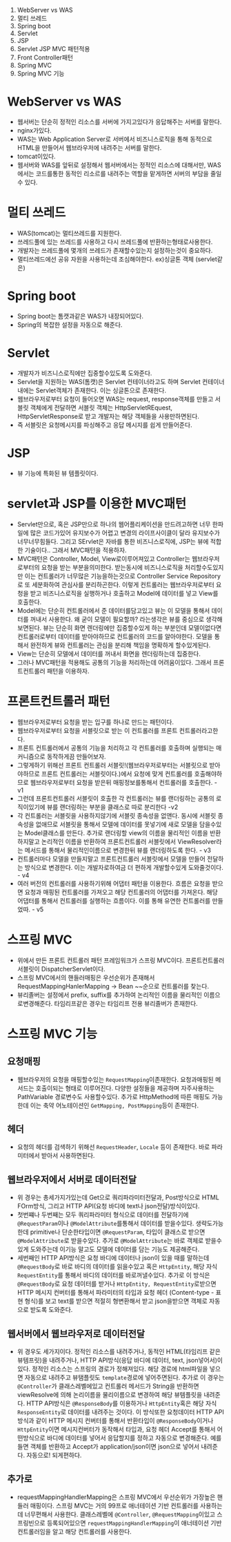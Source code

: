 1. WebServer vs WAS
2. 멀티 쓰레드
3. Spring boot
4. Servlet
5. JSP
6. Servlet JSP MVC 패턴적용
7. Front Controller패턴
8. Spring MVC
9. Spring MVC 기능

# WebServer vs WAS

- 웹서버는 단순히 정적인 리소스를 서버에 가지고있다가 응답해주는 서버를 말한다.
- nginx가있다.
- WAS는 Web Application Server로 서버에서 비즈니스로직을 통해 동적으로 HTML을 만들어서 웹브라우저에 내려주는 서버를 말한다.
- tomcat이있다.
- 웹서버와 WAS를 앞뒤로 설정해서 웹서버에서는 정적인 리소스에 대해서만, WAS에서는 코드를통한 동적인 리소르를 내려주는 역할을 맡게하면 서버의 부담을 줄일수 있다.

# 멀티 쓰레드

- WAS(tomcat)는 멀티쓰레드를 지원한다.
- 쓰레드풀에 있는 쓰레드를 사용하고 다시 쓰레드풀에 반환하는형태로사용한다.
- 개발자는 쓰레드풀에 몇개의 쓰레드가 존재할수있는지 설정하는것이 중요하다.
- 멀티쓰레드에선 공유 자원을 사용하는데 조심해야한다. ex)싱글톤 객체 (servlet같은)

# Spring boot

- Spring boot는 톰캣과같은 WAS가 내장되어있다.
- Spring의 복잡한 설정을 자동으로 해준다.

# Servlet

- 개발자가 비즈니스로직에만 집중할수있도록 도와준다.
- Servlet을 지원하는 WAS(톰캣)은 Servlet 컨테이너라고도 하며 Servlet 컨테이너 내에는 Servlet객체가 존재한다. 이는 싱글톤으로 존재한다.
- 웹브라우저로부터 요청이 들어오면 WAS는 request, response객체를 만들고 서블릿 객체에게 전달하면 서블릿 객체는 HttpServletREquest, HttpServletResponse로 받고 개발자는 해당 객체들을 사용만하면된다.
- 즉 서블릿은 요청메시지를 파싱해주고 응답 메시지를 쉽게 만들어준다.

# JSP

- 뷰 기능에 특화된 뷰 템플릿이다.

# servlet과 JSP를 이용한 MVC패턴

- Servlet만으로, 혹은 JSP만으로 하나의 웹어플리케이션을 만드려고하면 너무 한파일에 많은 코드가있어 유지보수가 어렵고 변경의 라이프사이클이 달라 유지보수가 너무너무힘들다. 그리고 SErvlet은 자바를 통한 비즈니스로직에, JSP는 뷰에 적합한 기술이다.. 그래서 MVC패턴을 적용하자.
- MVC패턴은 Controller, Model, View로이루어져있고 Controller는 웹브라우저로부터의 요청을 받는 부분을의미한다. 받는동시에 비즈니스로직을 처리할수도있지만 이는 컨트롤러가 너무많은 기능을하는것으로 Controller Service Repository로 또 세분화하여 관심사를 분리하곤한다. 이렇게 컨트롤러는 웹브라우저로부터 요청을 받고 비즈니스로직을 실행하거나 호출하고 Model에 데이터를 넣고 View를 호출한다.
- Model에는 단순히 컨트롤러에서 준 데이터를담고있고 뷰는 이 모델을 통해서 데이터를 꺼내서 사용한다. 왜 굳이 모델이 필요할까? 라는생각은 뷰를 중심으로 생각해보면된다. 뷰는 단순히 화면 렌더링에만 집중할수있게 하는 부분인데 모델이없다면 컨트롤러로부터 데이터를 받아야하므로 컨트롤러의 코드를 알아야한다. 모델을 통해서 완전하게 뷰와 컨트롤러는 관심을 분리해 책임을 명확하게 할수있게된다.
- View는 단순히 모델에서 데이터를 꺼내서 화면을 렌더링하는데 집중한다.
- 그러나 MVC패턴을 적용해도 공통의 기능을 처리하는데 어려움이있다. 그래서 프론트컨트롤러 패턴을 이용하자.

# 프론트컨트롤러 패턴

- 웹브라우저로부터 요청을 받는 입구를 하나로 만드는 패턴이다.
- 웹브라우저로부터 요청을 서블릿으로 받는 이 컨트롤러를 프론트 컨트롤러라고한다.
- 프론트 컨트롤러에서 공통의 기능을 처리하고 각 컨트롤러를 호출하며 실행되는 매커니즘으로 동작하게끔 만들어보자.
- 그렇게하기 위해선 프론트 컨트롤러 서블릿!(웹브라우저로부터는 서블릿으로 받아야하므로 프론트 컨트롤러는 서블릿이다.)에서 요청에 맞게 컨트롤러를 호출해야하므로 웹브라우저로부터 요청을 받은뒤 매핑정보를통해서 컨트롤러를 호출한다. - v1
- 그런데 프론트컨트롤러 서블릿이 호출한 각 컨트롤러는 뷰를 랜더링하는 공통의 로직이있기에 뷰를 랜더링하는 부분을 클래스로 따로 분리한다 -v2
- 각 컨트롤러는 서블릿을 사용하지않기에 서블릿 종속성을 없앤다. 동시에 서블릿 종속성을 없애므로 서블릿을 통해서 모델에 데이터를 못넣기에 새로 모델을 담을수있는 Model클래스를 만든다. 추가로 랜더링할 view의 이름을 물리적인 이름을 반환하지말고 논리적인 이름을 반환하여 프론트컨트롤러 서블릿에서 ViewResolver라는 메서드를 통해서 물리적인이름으로 변경한뒤 뷰를 랜더링하도록 한다. - v3
- 컨트롤러마다 모델을 만들지말고 프론트컨트롤러 서블릿에서 모델을 만들어 전달하는 방식으로 변경한다. 이는 개발자로하여금 더 편하게 개발할수있게 도와줄것이다. - v4
- 여러 버전의 컨트롤러를 사용하기위해 어댑터 패턴을 이용한다. 흐름은 요청을 받으면 요청과 매핑된 컨트롤러를 가져오고 해당 컨트롤러의 어댑터를 가져온다. 해당 어댑터를 통해서 컨트롤러를 실행하는 흐름이다. 이를 통해 유연한 컨트롤러를 만들었따. - v5

# 스프링 MVC

- 위에서 만든 프론트 컨트롤러 패턴 프레임워크가 스프링 MVC이다. 프론트컨트롤러 서블릿이 DispatcherServlet이다.
- 스프링 MVC에서의 핸들러매핑은 우선순위가 존재해서 RequestMappingHanlerMapping -> Bean ~~순으로 컨트롤러를 찾는다.
- 뷰리졸버는 설정에서 prefix, suffix를 추가하여 논리적인 이름을 물리적인 이름으로변경해준다. 타임리프같은 경우는 타임리프 전용 뷰리졸버가 존재한다.

# 스프링 MVC 기능

## 요청매핑

- 웹브라우저의 요청을 매핑할수있는 `RequestMapping`이존재한다. 요청과매핑된 메서드는 호출이되는 형태로 이루어진다. 다양한 설정들을 제공하며 자주사용하는 PathVariable 경로변수도 사용할수있다. 추가로 HttpMethod에 따른 매핑도 가능한데 이는 축약 어노테이션인 `GetMapping, PostMapping`등이 존재한다.

## 헤더

- 요청의 헤더를 검색하기 위해선 `RequestHeader`, `Locale` 등이 존재한다. 바로 파라미터에서 받아서 사용하면된다.

## 웹브라우저에서 서버로 데이터전달

- 위 경우는 총세가지가있는데 Get으로 쿼리파라미터전달과, Post방식으로 HTML FOrm방식, 그리고 HTTP API(요청 바디에 text나 json전달)방식이있다.
- 첫번쨰나 두번째는 모두 쿼리파라미터 형식으로 데이터를 전달하기에 `@RequestParam`이나 `@ModelAttribute`를통해서 데이터를 받을수있다. 생략도가능한데 primitive나 단순한타입이면 `@RequestParam`, 타입이 클래스로 받으면 `@ModelAttribute`로 받을수있다. 추가로 `@ModelAttribute`는 바로 객체로 받을수있게 도와주는데 이기능 말고도 모델에 데이터를 담는 기능도 제공해준다.
- 세번째인 HTTP API방식은 요청 바디에 데이터나 json이 있을 때를 말하는데 `@RequestBody`로 바로 바디의 데이터를 읽을수있고 혹은 `HttpEntity`, 해당 자식`RequestEntity`를 통해서 바디의 데이터를 바로꺼낼수있다. 추가로 이 방식은 `@RequestBody`로 요청 데이터를 받거나 `HttpEntity, RequestEntity`로받으면 HTTP 메시지 컨버터를 통해서 파라미터의 타입과 요청 헤더 (Content-type - 표현 형식)를 보고 text를 받으면 적절히 형변환해서 받고 json을받으면 객체로 자동으로 받도록 도와준다.

## 웹서버에서 웹브라우저로 데이터전달

- 위 경우도 세가지이다. 정적인 리소스를 내려주거나, 동적인 HTML(타임리프 같은 뷰템프릿)을 내려주거나, HTTP API방식(응답 바디에 데이터, text, json넣어서)이있다. 정적인 리소스는 스프링의 경로가 정해져있다. 해당 경로에 html파일을 넣으면 자동으로 내려주고 뷰탬플릿도 `template`경로에 넣어주면된다. 추가로 이 경우는 `@Controller`가 클래스레벨에있고 컨트롤러 메서드가 String을 반환하면 viewResolve에 의해 논리이름을 물리이름으로 변경하여 해당 뷰템플릿을 내려준다. HTTP API방식은 `@ResponseBody`를 이용하거나 `HttpEntity`혹은 해당 자식`ResponseEntity`로 데이터를 내려주는 것이다. 이 방식또한 요청데이터 HTTP API방식과 같이 HTTP 메시지 컨버터를 통해서 반환타입이 `@ResponseBody`이거나 `HttpEntity`이면 메시지컨버터가 동작해서 타입과, 요청 헤더 Accept를 통해서 어떤방식으로 바디에 데이터를 넣어서 응답할지를 정하고 자동으로 변경해준다. 예를들면 객체를 반환하고 Accept가 application/json이면 json으로 넣어서 내려준다. 자동으로! 되게편하다.

## 추가로

- requestMappingHandlerMapping은 스프링 MVC에서 우선순위가 가장높은 핸들러 매핑이다. 스프링 MVC는 거의 99프로 애너테이션 기반 컨트롤러를 사용하는데 너무편해서 사용한다. 클래스레벨에 `@Controller`, `@RequestMapping`이있고 스프링빈으로 등록되어있으면 `requestMappingHandlerMapping`이 애너테이션 기반 컨트롤러임을 알고 해당 컨트롤러를 사용한다.
